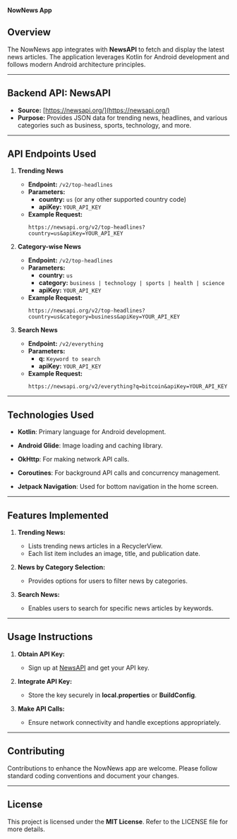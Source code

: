 
**NowNews App**

## Overview
The NowNews app integrates with **NewsAPI** to fetch and display the latest news articles. The application leverages Kotlin for Android development and follows modern Android architecture principles.

---

## **Backend API: NewsAPI**
- **Source:** [https://newsapi.org/](https://newsapi.org/)
- **Purpose:** Provides JSON data for trending news, headlines, and various categories such as business, sports, technology, and more.

---

## **API Endpoints Used**

1. **Trending News**  
   - **Endpoint:** `/v2/top-headlines`
   - **Parameters:**
     - **country:** `us` (or any other supported country code)
     - **apiKey:** `YOUR_API_KEY`
   - **Example Request:**  
     ```
     https://newsapi.org/v2/top-headlines?country=us&apiKey=YOUR_API_KEY
     ```

2. **Category-wise News**
   - **Endpoint:** `/v2/top-headlines`
   - **Parameters:**
     - **country:** `us`
     - **category:** `business | technology | sports | health | science`
     - **apiKey:** `YOUR_API_KEY`
   - **Example Request:**
     ```
     https://newsapi.org/v2/top-headlines?country=us&category=business&apiKey=YOUR_API_KEY
     ```

3. **Search News**
   - **Endpoint:** `/v2/everything`
   - **Parameters:**
     - **q:** `Keyword to search`
     - **apiKey:** `YOUR_API_KEY`
   - **Example Request:**
     ```
     https://newsapi.org/v2/everything?q=bitcoin&apiKey=YOUR_API_KEY
     ```

---


## **Technologies Used**

-   **Kotlin**: Primary language for Android development.
    
-   **Android Glide**: Image loading and caching library.
    
-   **OkHttp**: For making network API calls.
    
-   **Coroutines**: For background API calls and concurrency management.
    
-   **Jetpack Navigation**: Used for bottom navigation in the home screen.
    

---


## **Features Implemented**

1. **Trending News:**
   - Lists trending news articles in a RecyclerView.
   - Each list item includes an image, title, and publication date.

2. **News by Category Selection:**
   - Provides options for users to filter news by categories.

3. **Search News:**
   - Enables users to search for specific news articles by keywords.

---

## **Usage Instructions**

1. **Obtain API Key:**
   - Sign up at [NewsAPI](https://newsapi.org/) and get your API key.

2. **Integrate API Key:**
   - Store the key securely in **local.properties** or **BuildConfig**.

3. **Make API Calls:**
   - Ensure network connectivity and handle exceptions appropriately.

---

## **Contributing**
Contributions to enhance the NowNews app are welcome. Please follow standard coding conventions and document your changes.

---

## **License**
This project is licensed under the **MIT License**. Refer to the LICENSE file for more details.

